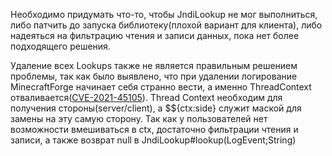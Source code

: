 Необходимо придумать что-то, чтобы JndiLookup не мог выполниться, либо патчить до запуска библиотеку(плохой вариант для клиента),
либо надеяться на фильтрацию чтения и записи данных, пока нет более подходящего решения.

Удаление всех Lookups также не является правильным решением проблемы, так как было выявлено, что при удалении логирование 
MinecraftForge начинает себя странно вести, а именно ThreadContext отваливается([CVE-2021-45105](https://cve.mitre.org/cgi-bin/cvename.cgi?name=CVE-2021-45105)).
Thread Context необходим для получения стороны(server/client), а $${ctx:side} служит маской для замены на эту самую сторону.
Так как у пользователей нет возможности вмешиваться в ctx, достаточно фильтрации чтения и записи, а также возврат null в JndiLookup#lookup(LogEvent;String)